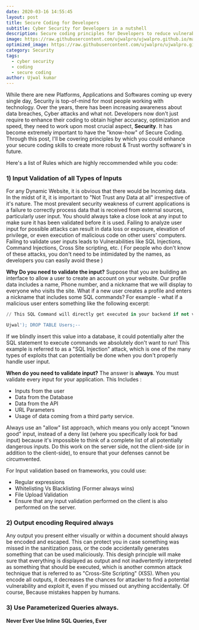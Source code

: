 ```yaml
---
date: 2020-03-16 14:55:45
layout: post
title: Secure Coding for Developers
subtitle: Cyber Security for Developers in a nutshell
description: Secure coding principles for Developers to reduce vulnerabilities before their inception. This post speaks of robust
image: https://raw.githubusercontent.com/ujwalpro/ujwalpro.github.io/master/assets/img/blog/securecoding.jpg
optimized_image: https://raw.githubusercontent.com/ujwalpro/ujwalpro.github.io/master/assets/img/blog/securecoding.jpg
category: Security
tags:
  - cyber security
  - coding
  - secure coding
author: Ujwal kumar
---
```


While there are new Platforms, Applications and Softwares coming up every single day, Security is top-of-mind for most people working with technology. Over the years, there has been increasing awareness about data breaches, Cyber attacks and what not. Developers now don't just require to enhance their coding to obtain higher accuracy, optimization and speed, they need to work upon most crucial aspect, **Security**. It has become extremely important to have the "know-how" of Secure Coding. Through this post, I'll be covering principles by which you could enhance your secure coding skills to create more robust & Trust worthy software's in future. 

Here's a list of Rules which are highly reccommended while you code:

### 1) Input Validation of all Types of Inputs

For any Dynamic Website, it is obvious that there would be Incoming data. In the midst of it, it is important to "Not Trust any Data at all" irrespective of it's nature. The most prevalent security weakness of current applications is a failure to correctly process data that is received from external sources, particularly user input. You should always take a close look at any input to make sure it has been validated before it is used. Failing to analyze user input for possible attacks can result in data loss or exposure, elevation of privilege, or even execution of malicious code on other users' computers. Failing to validate user inputs leads to Vulnerabilities like SQL Injections, Command Injections, Cross Site scripting, etc. ( For people who don't know of these attacks, you don't need to be intimidated by the names, as developers you can easily avoid these )

**Why Do you need to validate the input?**
Suppose that you are building an interface to allow a user to create an account on your website. Our profile data includes a name, Phone number, and a nickname that we will display to everyone who visits the site. What if a new user creates a profile and enters a nickname that includes some SQL commands? For example - what if a malicious user enters something like the following excerpt:

```SQL
// This SQL Command will directly get executed in your backend if not validated

Ujwal'); DROP TABLE Users;--

```

If we blindly insert this value into a database, it could potentially alter the SQL statement to execute commands we absolutely don't want to run! This example is referred to as a "SQL Injection" attack, which is one of the many types of exploits that can potentially be done when you don't properly handle user input.

**When do you need to validate input?**
The answer is **always**. You must validate every input for your application. This Includes :
* Inputs from the user
* Data from the Database
* Data from the API
* URL Parameters
* Usage of data coming from a third party service.

Always use an "allow" list approach, which means you only accept "known good" input, instead of a deny list (where you specifically look for bad input) because it's impossible to think of a complete list of all potentially dangerous inputs. Do this work on the server side, not the client-side (or in addition to the client-side), to ensure that your defenses cannot be circumvented.

For Input validation based on frameworks, you could use:
* Regular expressions
* Whitelisting Vs Blacklisting (Former always wins)
* File Upload Validation
* Ensure that any input validation performed on the client is also performed on the server.

### 2) Output encoding Required always

Any output you present either visually or within a document should always be encoded and escaped. This can protect you in case something was missed in the sanitization pass, or the code accidentally generates something that can be used maliciously. This desigh principle will make sure that everything is displayed as output and not inadvertently interpreted as something that should be executed, which is another common attack technique that is referred to as "Cross-Site Scripting" (XSS). When you encode all outputs, it decreases the chances for attacker to find a potential vulnerability and exploit it, even if you missed out anything accidentally. Of course, Because mistakes happen by humans.

### 3) Use Parameterized Queries always.

**Never Ever Use Inline SQL Queries, Ever**
















